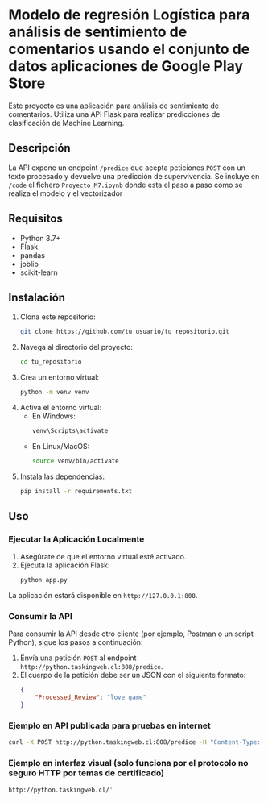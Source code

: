 # Modelo de regresión Logística para análisis de sentimiento de comentarios usando el conjunto de datos aplicaciones de Google Play Store


Este proyecto es una aplicación para análisis de sentimiento de comentarios. Utiliza una API Flask para realizar predicciones de clasificación de Machine Learning.

## Descripción

La API expone un endpoint `/predice` que acepta peticiones `POST` con un texto procesado y devuelve una predicción de supervivencia.
Se incluye en `/code` el fichero `Proyecto_M7.ipynb` donde esta el paso a paso como se realiza el modelo y el vectorizador

## Requisitos

- Python 3.7+
- Flask
- pandas
- joblib
- scikit-learn

## Instalación

1. Clona este repositorio:
    ```bash
    git clone https://github.com/tu_usuario/tu_repositorio.git
    ```
2. Navega al directorio del proyecto:
    ```bash
    cd tu_repositorio
    ```
3. Crea un entorno virtual:
    ```bash
    python -m venv venv
    ```
4. Activa el entorno virtual:
    - En Windows:
        ```bash
        venv\Scripts\activate
        ```
    - En Linux/MacOS:
        ```bash
        source venv/bin/activate
        ```
5. Instala las dependencias:
    ```bash
    pip install -r requirements.txt
    ```

## Uso

### Ejecutar la Aplicación Localmente

1. Asegúrate de que el entorno virtual esté activado.
2. Ejecuta la aplicación Flask:
    ```bash
    python app.py
    ```

La aplicación estará disponible en `http://127.0.0.1:808`.

### Consumir la API

Para consumir la API desde otro cliente (por ejemplo, Postman o un script Python), sigue los pasos a continuación:

1. Envía una petición `POST` al endpoint `http://python.taskingweb.cl:808/predice`.
2. El cuerpo de la petición debe ser un JSON con el siguiente formato:
    ```json
    {
        "Processed_Review": "love game"
    }
    ```

### Ejemplo en API publicada para pruebas en internet

```bash
curl -X POST http://python.taskingweb.cl:808/predice -H "Content-Type: application/json" -d '{"Processed_Review": "love game"}'
```

### Ejemplo en interfaz visual (solo funciona por el protocolo no seguro HTTP por temas de certificado)

```bash
http://python.taskingweb.cl/'
```



